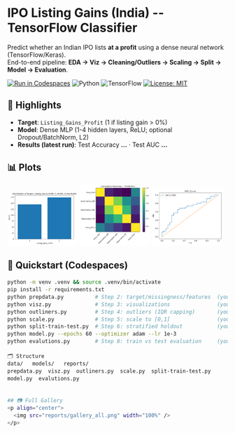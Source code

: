 # IPO Listing Gains (India) -- TensorFlow Classifier

Predict whether an Indian IPO lists **at a profit** using a dense neural network (TensorFlow/Keras).  
End-to-end pipeline: **EDA → Viz → Cleaning/Outliers → Scaling → Split → Model → Evaluation**.

[![Run in Codespaces](https://img.shields.io/badge/Run_in-GitHub_Codespaces-blue)](https://codespaces.new/Maneetss/IPO-prediction?quickstart=1)
![Python](https://img.shields.io/badge/Python-3.12+-blue)
![TensorFlow](https://img.shields.io/badge/TensorFlow-2.x-orange)
[![License: MIT](https://img.shields.io/badge/License-MIT-green.svg)](LICENSE)

## 👀 Highlights
- **Target**: `Listing_Gains_Profit` (1 if listing gain > 0%)
- **Model**: Dense MLP (1-4 hidden layers, ReLU; optional Dropout/BatchNorm, L2)
- **Results (latest run)**: Test Accuracy **…** · Test AUC **…**

## 📊 Plots
<p>
  <img src="reports/target_count.png" width="32%"/>
  <img src="reports/corr_heatmap.png" width="32%"/>
  <img src="reports/roc_curve.png" width="32%"/>
</p>

## 🚀 Quickstart (Codespaces)
```bash
python -m venv .venv && source .venv/bin/activate
pip install -r requirements.txt
python prepdata.py          # Step 2: target/missingness/features  (your script)
python visz.py              # Step 3: visualizations               (your script)
python outliners.py         # Step 4: outliers (IQR capping)       (your script)
python scale.py             # Step 5: scale to [0,1]               (your script)
python split-train-test.py  # Step 6: stratified holdout           (your script)
python model.py --epochs 60 --optimizer adam --lr 1e-3
python evalutions.py        # Step 8: train vs test evaluation     (your script)

🗂 Structure
data/   models/   reports/
prepdata.py  visz.py  outliners.py  scale.py  split-train-test.py
model.py  evalutions.py


## 📷 Full Gallery
<p align="center">
  <img src="reports/gallery_all.png" width="100%" />
</p>
